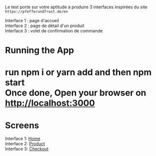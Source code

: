 Le test porte sur votre aptitude à produire 3 interfaces inspirées du site `https://pfefferundfrost.de/en`

Interface 1 : page d'accueil <br>
Interface 2 : page de détail d'un produit <br>
Interface 3 : volet de confirmation de commande

<h1>Running the App<h1>
run <b>npm i </b> or <b>yarn add</b> and then <b>npm start</b> </br>
Once done, Open your browser on <a href="http://localhost:3000/"> http://localhost:3000</a>

<h1>Screens</h1>
Interface 1: <a href="http://localhost:3000/">Home</a> </br>
Interface 2:  <a href="http://localhost:3000/product">Product</a></br>
Interface 3:  <a href="http://localhost:3000/checkout">Checkout</a></br>
